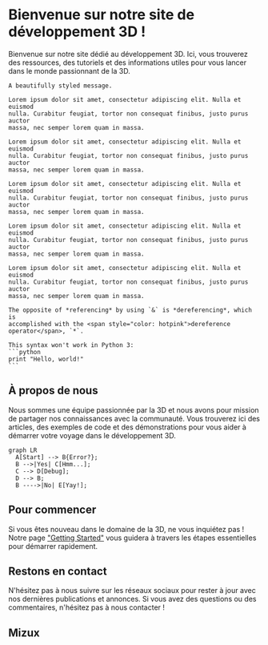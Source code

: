 # Bienvenue sur notre site de développement 3D !

Bienvenue sur notre site dédié au développement 3D. Ici, vous trouverez des ressources, des tutoriels et des informations utiles pour vous lancer dans le monde passionnant de la 3D.

```admonish info
A beautifully styled message.
```

```admonish example "Un example"
Lorem ipsum dolor sit amet, consectetur adipiscing elit. Nulla et euismod
nulla. Curabitur feugiat, tortor non consequat finibus, justo purus auctor
massa, nec semper lorem quam in massa.
```

```admonish note "Une note"
Lorem ipsum dolor sit amet, consectetur adipiscing elit. Nulla et euismod
nulla. Curabitur feugiat, tortor non consequat finibus, justo purus auctor
massa, nec semper lorem quam in massa.
```

```admonish warning "Un warning"
Lorem ipsum dolor sit amet, consectetur adipiscing elit. Nulla et euismod
nulla. Curabitur feugiat, tortor non consequat finibus, justo purus auctor
massa, nec semper lorem quam in massa.
```

```admonish note collapsible=true title="Collapsing note"
Lorem ipsum dolor sit amet, consectetur adipiscing elit. Nulla et euismod
nulla. Curabitur feugiat, tortor non consequat finibus, justo purus auctor
massa, nec semper lorem quam in massa.
```

```admonish danger "Le javascript c'est yolo préférez Typescript"
Lorem ipsum dolor sit amet, consectetur adipiscing elit. Nulla et euismod
nulla. Curabitur feugiat, tortor non consequat finibus, justo purus auctor
massa, nec semper lorem quam in massa.
```

```admonish tip title="_Referencing_ and <i>dereferencing</i>"
The opposite of *referencing* by using `&` is *dereferencing*, which is
accomplished with the <span style="color: hotpink">dereference operator</span>, `*`.
```

~~~admonish bug
This syntax won't work in Python 3:
```python
print "Hello, world!"
```
~~~

## À propos de nous

Nous sommes une équipe passionnée par la 3D et nous avons pour mission de partager nos connaissances avec la communauté. Vous trouverez ici des articles, des exemples de code et des démonstrations pour vous aider à démarrer votre voyage dans le développement 3D.

``` mermaid
graph LR
  A[Start] --> B{Error?};
  B -->|Yes| C[Hmm...];
  C --> D[Debug];
  D --> B;
  B ---->|No| E[Yay!];
```

## Pour commencer

Si vous êtes nouveau dans le domaine de la 3D, ne vous inquiétez pas ! Notre page ["Getting Started"](getting-started/index.md) vous guidera à travers les étapes essentielles pour démarrer rapidement.

## Restons en contact

N'hésitez pas à nous suivre sur les réseaux sociaux pour rester à jour avec nos dernières publications et annonces. Si vous avez des questions ou des commentaires, n'hésitez pas à nous contacter !

## Mizux

